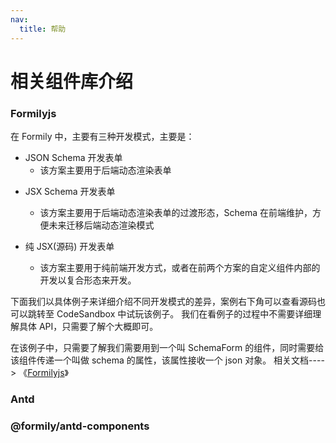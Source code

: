 ```yaml
---
nav:
  title: 帮助
---
```


# 相关组件库介绍

### Formilyjs

在 Formily 中，主要有三种开发模式，主要是：

- JSON Schema 开发表单
  - 该方案主要用于后端动态渲染表单

* JSX Schema 开发表单

  - 该方案主要用于后端动态渲染表单的过渡形态，Schema 在前端维护，方便未来迁移后端动态渲染模式

* 纯 JSX(源码) 开发表单
  - 该方案主要用于纯前端开发方式，或者在前两个方案的自定义组件内部的开发以复合形态来开发。

下面我们以具体例子来详细介绍不同开发模式的差异，案例右下角可以查看源码也可以跳转至 CodeSandbox 中试玩该例子。 我们在看例子的过程中不需要详细理解具体 API，只需要了解个大概即可。

在该例子中，只需要了解我们需要用到一个叫 SchemaForm 的组件，同时需要给该组件传递一个叫做 schema 的属性，该属性接收一个 json 对象。
相关文档----> 《<a href="https://formilyjs.org/#/0yTeT0/8MsesjHa" target="_blank">Formilyjs</a>》

### Antd

### @formily/antd-components
